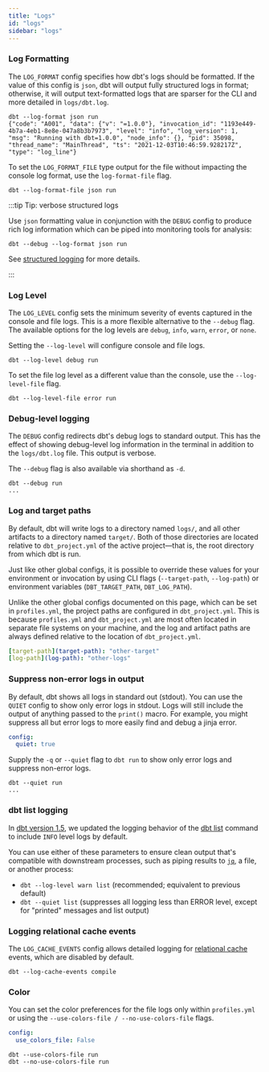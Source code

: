 ```yaml
---
title: "Logs"
id: "logs"
sidebar: "logs"
---
```


### Log Formatting

The `LOG_FORMAT` config specifies how dbt's logs should be formatted. If the value of this config is `json`, dbt will output fully structured logs in <Term id="json" /> format; otherwise, it will output text-formatted logs that are sparser for the CLI and more detailed in `logs/dbt.log`.

<File name='Usage'>

```text
dbt --log-format json run
{"code": "A001", "data": {"v": "=1.0.0"}, "invocation_id": "1193e449-4b7a-4eb1-8e8e-047a8b3b7973", "level": "info", "log_version": 1, "msg": "Running with dbt=1.0.0", "node_info": {}, "pid": 35098, "thread_name": "MainThread", "ts": "2021-12-03T10:46:59.928217Z", "type": "log_line"}
```

</File>

<VersionBlock firstVersion="1.5">

To set the `LOG_FORMAT_FILE` type output for the file without impacting the console log format, use the `log-format-file` flag.


```text
dbt --log-format-file json run
```

</VersionBlock>

:::tip Tip: verbose structured logs

Use `json` formatting value in conjunction with the `DEBUG` config to produce rich log information which can be piped into monitoring tools for analysis:

```text
dbt --debug --log-format json run
```

See [structured logging](/reference/events-logging#structured-logging) for more details.

:::

<VersionBlock firstVersion="1.5">

### Log Level

The `LOG_LEVEL` config sets the minimum severity of events captured in the console and file logs. This is a more flexible alternative to the `--debug` flag. The available options for the log levels are `debug`, `info`, `warn`, `error`, or `none`.

Setting the `--log-level` will configure console and file logs. 


```text
dbt --log-level debug run
```

To set the file log level as a different value than the console, use the `--log-level-file` flag. 


```text
dbt --log-level-file error run
```


</VersionBlock>

### Debug-level logging

The `DEBUG` config redirects dbt's debug logs to standard output. This has the effect of showing debug-level log information in the terminal in addition to the `logs/dbt.log` file. This output is verbose.

The `--debug` flag is also available via shorthand as `-d`.

<File name='Usage'>

```text
dbt --debug run
...

```

</File>  

<VersionBlock firstVersion="1.2">

### Log and target paths

By default, dbt will write logs to a directory named `logs/`, and all other artifacts to a directory named `target/`. Both of those directories are located relative to `dbt_project.yml` of the active project—that is, the root directory from which dbt is run.

Just like other global configs, it is possible to override these values for your environment or invocation by using CLI flags (`--target-path`, `--log-path`) or environment variables (`DBT_TARGET_PATH`, `DBT_LOG_PATH`).

Unlike the other global configs documented on this page, which can be set in `profiles.yml`, the project paths are configured in `dbt_project.yml`. This is because `profiles.yml` and `dbt_project.yml` are most often located in separate file systems on your machine, and the log and artifact paths are always defined relative to the location of `dbt_project.yml`.

<File name='dbt_project.yml'>

```yaml
[target-path](target-path): "other-target"
[log-path](log-path): "other-logs"
```

</File>

</VersionBlock>

### Suppress non-error logs in output

By default, dbt shows all logs in standard out (stdout). You can use the `QUIET` config to show only error logs in stdout. Logs will still include the output of anything passed to the `print()` macro.  For example, you might suppress all but error logs to more easily find and debug a jinja error.

<File name='profiles.yml'>

```yaml
config:
  quiet: true
```

</File>

Supply the `-q` or `--quiet` flag to `dbt run` to show only error logs and suppress non-error logs.

```text
dbt --quiet run
...
```

### dbt list logging

In [dbt version 1.5](/docs/dbt-versions/core-upgrade/upgrading-to-v1.5#behavior-changes), we updated the logging behavior of the [dbt list](/reference/commands/list) command to include `INFO` level logs by default.


You can use either of these parameters to ensure clean output that's compatible with downstream processes, such as piping results to [`jq`](https://jqlang.github.io/jq/manual/), a file, or another process:

- `dbt --log-level warn list` (recommended; equivalent to previous default)
- `dbt --quiet list` (suppresses all logging less than ERROR level, except for "printed" messages and list output)



### Logging relational cache events

The `LOG_CACHE_EVENTS` config allows detailed logging for [relational cache](reference/global-configs/cache) events, which are disabled by default.

```text
dbt --log-cache-events compile
```

<VersionBlock firstVersion="1.5">

### Color

You can set the color preferences for the file logs only within `profiles.yml` or using the `--use-colors-file / --no-use-colors-file` flags.

<File name='profiles.yml'>

```yaml
config:
  use_colors_file: False
```

</File>

```text
dbt --use-colors-file run
dbt --no-use-colors-file run
```

</VersionBlock>
